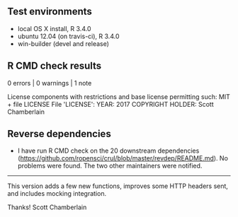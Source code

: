## Test environments

* local OS X install, R 3.4.0
* ubuntu 12.04 (on travis-ci), R 3.4.0
* win-builder (devel and release)

## R CMD check results

0 errors | 0 warnings | 1 note

  License components with restrictions and base license permitting such:
    MIT + file LICENSE
  File 'LICENSE':
    YEAR: 2017
    COPYRIGHT HOLDER: Scott Chamberlain

## Reverse dependencies

* I have run R CMD check on the 20 downstream dependencies
(<https://github.com/ropensci/crul/blob/master/revdep/README.md>).
No problems were found. The two other maintainers were notified.

---

This version adds a few new functions, improves some HTTP headers
sent, and includes mocking integration.

Thanks!
Scott Chamberlain
